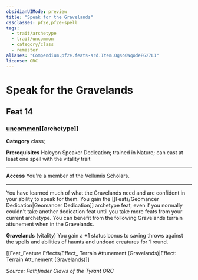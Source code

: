 ```yaml
---
obsidianUIMode: preview
title: "Speak for the Gravelands"
cssclasses: pf2e,pf2e-spell
tags:
  - trait/archetype
  - trait/uncommon
  - category/class
  - remaster
aliases: "Compendium.pf2e.feats-srd.Item.Ogso0WqodeFG27L1"
license: ORC
---
```

# Speak for the Gravelands
## Feat 14
### [uncommon](uncommon "Uncommon Rarity Trait")[[archetype]]

**Category** class; 



**Prerequisites** Halcyon Speaker Dedication; trained in Nature; can cast at least one spell with the vitality trait
* * *
**Access** You're a member of the Vellumis Scholars.

* * *

You have learned much of what the Gravelands need and are confident in your ability to speak for them. You gain the [[Feats/Geomancer Dedication|Geomancer Dedication]] archetype feat, even if you normally couldn't take another dedication feat until you take more feats from your current archetype. You can benefit from the following Gravelands terrain attunement when in the Gravelands.

**Gravelands** (vitality) You gain a +1 status bonus to saving throws against the spells and abilities of haunts and undead creatures for 1 round.

[[Feat_Feature Effects/Effect_ Terrain Attunement (Gravelands)|Effect: Terrain Attunement (Gravelands)]]

*Source: Pathfinder Claws of the Tyrant*
*ORC*